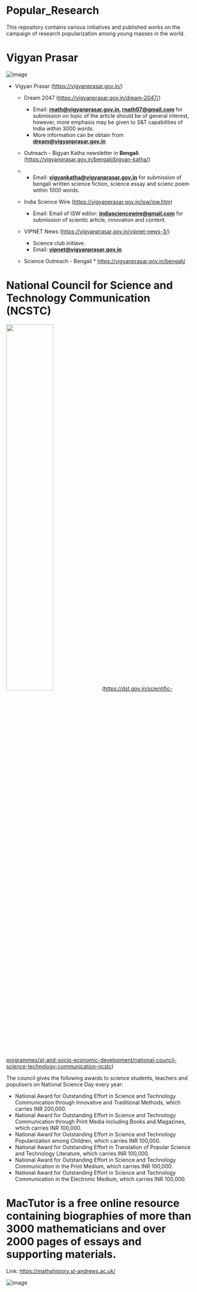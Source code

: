 # Popular_Research
This repository contains various initiatives and published works on the campaign of research popularization among young masses in the world.

# **Vigyan Prasar**

![image](https://github.com/ParthaPRay/Popular_Research/assets/1689639/f738ef11-e870-488e-9f03-d8675b8fd0ff)

   * Vigyan Prasar (https://vigyanprasar.gov.in/)
     
       *  Dream 2047 (https://vigyanprasar.gov.in/dream-2047/)
           * Email: **rnath@vigyanprasar.gov.in, rnath07@gmail.com** for submission on topic of the article should be of general interest, however, more emphasis may be given to S&T capabilities of India within 3000 words.
           * More information can be obtain from **dream@vigyanprasar.gov.in**

       *  Outreach - Bigyan Katha newsletter in **Bengali** (https://vigyanprasar.gov.in/bengali/bigyan-katha/)
       *  *  Email: **vigyankatha@vigyanprasar.gov.in** for submission of bengali written science fiction, science essay and scienc poem within 1000 words.
            
       *  India Science Wire (https://vigyanprasar.gov.in/isw/isw.htm)
           * Email: Email of ISW editor: **indiasciencewire@gmail.com** for submission of scientic article, innovation and content.
             
       *  VIPNET News (https://vigyanprasar.gov.in/vipnet-news-3/)
          *  Science club initiave.
          *  Email: **vipnet@vigyanprasar.gov.in**

        *  Science Outreach - Bengali
          *  https://vigyanprasar.gov.in/bengali/



# National Council for Science and Technology Communication (NCSTC)  

<img src="https://www.ncsc.co.in/img/logo/Logo2.png" width=50% height=50%> (https://dst.gov.in/scientific-programmes/st-and-socio-economic-development/national-council-science-technology-communication-ncstc)

The council gives the following awards to science students, teachers and populisers on National Science Day every year:

*  National Award for Outstanding Effort in Science and Technology Communication through Innovative and Traditional Methods, which carries INR 200,000.
*  National Award for Outstanding Effort in Science and Technology Communication through Print Media including Books and Magazines, which carries INR 100,000.
*  National Award for Outstanding Effort in Science and Technology Popularization among Children, which carries INR 100,000.
*  National Award for Outstanding Effort in Translation of Popular Science and Technology Literature, which carries INR 100,000.
*  National Award for Outstanding Effort in Science and Technology Communication in the Print Medium, which carries INR 100,000.
*  National Award for Outstanding Effort in Science and Technology Communication in the Electronic Medium, which carries INR 100,000.


# **MacTutor** is a free online resource containing biographies of more than 3000 mathematicians and over 2000 pages of essays and supporting materials. 
  Link: https://mathshistory.st-andrews.ac.uk/

![image](https://github.com/ParthaPRay/Popular_Research/assets/1689639/ab8e4834-72ff-4628-b79b-ef5df5a194eb)
